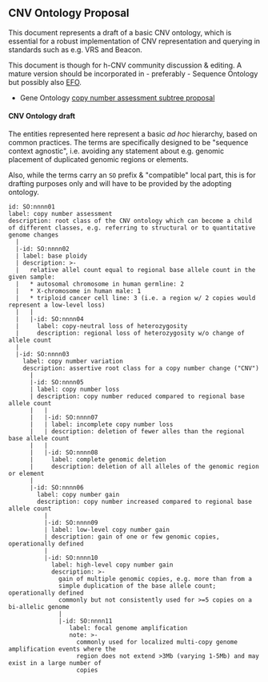 ## CNV Ontology Proposal

This document represents a draft of a basic CNV ontology, which is essential for
a robust implementation of CNV representation and querying in standards such as
e.g. VRS and Beacon.

This document is though for h-CNV community discussion & editing. A mature version
should be incorporated in - preferably - Sequence Ontology but possibly also
[EFO](https://www.ebi.ac.uk/ols/ontologies/efo/terms?short_form=EFO_0004798).

* Gene Ontology [copy number assessment subtree proposal](https://github.com/The-Sequence-Ontology/SO-Ontologies/issues/568)

#### CNV Ontology draft

The entities represented here represent a basic _ad hoc_ hierarchy, based on
common practices. The terms are specifically designed to be "sequence context agnostic",
i.e. avoiding any statement about e.g. genomic placement of duplicated genomic regions
or elements.

Also, while the terms carry an `SO` prefix & "compatible" local part, this is for
drafting purposes only and will have to be provided by the adopting ontology.

```
id: SO:nnnn01
label: copy number assessment
description: root class of the CNV ontology which can become a child of different classes, e.g. referring to structural or to quantitative genome changes
  |
  |-id: SO:nnnn02
  | label: base ploidy
  | description: >-
  |   relative allel count equal to regional base allele count in the given sample:
  |   * autosomal chromosome in human germline: 2
  |   * X-chromosome in human male: 1
  |   * triploid cancer cell line: 3 (i.e. a region w/ 2 copies would represent a low-level loss)
  |   |
  |   |-id: SO:nnnn04
  |     label: copy-neutral loss of heterozygosity
  |     description: regional loss of heterozygosity w/o change of allele count
  |
  |-id: SO:nnnn03
    label: copy number variation
    description: assertive root class for a copy number change ("CNV")
      |
      |-id: SO:nnnn05
      | label: copy number loss
      | description: copy number reduced compared to regional base allele count
      |   |
      |   |-id: SO:nnnn07
      |   | label: incomplete copy number loss
      |   | description: deletion of fewer alles than the regional base allele count
      |   |
      |   |-id: SO:nnnn08
      |     label: complete genomic deletion
      |     description: deletion of all alleles of the genomic region or element
      |
      |-id: SO:nnnn06
        label: copy number gain
        description: copy number increased compared to regional base allele count
          |
          |-id: SO:nnnn09
          | label: low-level copy number gain
          | description: gain of one or few genomic copies, operationally defined
          |
          |-id: SO:nnnn10
            label: high-level copy number gain
            description: >-
              gain of multiple genomic copies, e.g. more than from a
              simple duplication of the base allele count; operationally defined
              commonly but not consistently used for >=5 copies on a bi-allelic genome
              |
              |-id: SO:nnnn11
                 label: focal genome amplification
                 note: >-
                   commonly used for localized multi-copy genome amplification events where the
                   region does not extend >3Mb (varying 1-5Mb) and may exist in a large number of
                   copies              
```
